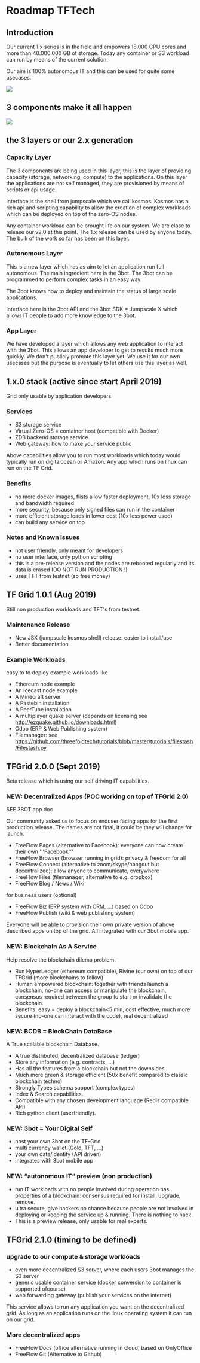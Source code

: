# Roadmap TFTech

## Introduction

Our current 1.x series is in the field and empowers 18.000 CPU cores and more than 40.000.000 GB of storage. Today any container or S3 workload can run by means of the current solution.

Our aim is 100% autonomous IT and this can be used for quite some usecases.

![](./img/highlevel_roadmap_usecases.png)

## 3 components make it all happen

![](./img/3components.png)

## the 3 layers or our 2.x generation

### Capacity Layer

The 3 components are being used in this layer, this is the layer of providing capacity (storage, networking, compute) to the applications. On this layer the applications are not self managed, they are provisioned by means of scripts or api usage.

Interface is the shell from jumpscale which we call kosmos. Kosmos has a rich api and scripting capability to allow the creation of complex workloads which can be deployed on top of the zero-OS nodes.

Any container workload can be brought life on our system. We are close to release our v2.0 at this point.
The 1.x release can be used by anyone today. The bulk of the work so far has been on this layer.


### Autonomous Layer

This is a new layer which has as aim to let an application run full autonomous.
The main ingredient here is the 3bot. The 3bot can be programmed to perform complex tasks in an easy way.

The 3bot knows how to deploy and maintain the status of large scale applications.

Interface here is the 3bot API and the 3bot SDK = Jumpscale X which allows IT people to add more knowledge to the 3bot.

### App Layer

We have developed a layer which allows any web application to interact with the 3bot.
This allows an app developer to get to results much more quickly. We don't publicly promote this layer yet.
We use it for our own usecases but the purpose is eventually to let others use this layer as well.



## 1.x.0 stack (active since start April 2019)

Grid only usable by application developers

### Services

- S3 storage service
- Virtual Zero-OS = container host (compatible with Docker)
- ZDB backend storage service
- Web gateway: how to make your service public

Above capabilities allow you to run most workloads which today would typically run on digitalocean or Amazon. Any app which runs on linux can run on the TF Grid.

### Benefits

- no more docker images, flists allow faster deployment, 10x less storage and bandwidth required 
- more security, because only signed files can run in the container
- more efficient storage leads in lower cost (10x less power used)
- can build any service on top

### Notes and Known Issues

- not user friendly, only meant for developers
- no user interface, only python scripting
- this is a pre-release version and the nodes are rebooted regularly and its data is erased (DO NOT RUN PRODUCTION !)
- uses TFT from testnet (so free money)

## TF Grid 1.0.1 (Aug 2019)

Still non production workloads and TFT's from testnet.

### Maintenance Release

- New JSX (jumpscale kosmos shell) release: easier to install/use
- Better documentation

### Example Workloads

easy to to deploy example workloads like

- Ethereum node example
- An Icecast node example
- A Minecraft server
- A Pastebin installation
- A PeerTube installation
- A multiplayer quake server (depends on licensing see http://ezquake.github.io/downloads.html)
- Odoo (ERP & Web Publishing system)
- Filemanager: see https://github.com/threefoldtech/tutorials/blob/master/tutorials/filestash/Filestash.py

## TFGrid 2.0.0 (Sept 2019)

Beta release which is using our self driving IT capabilities.

### NEW: Decentralized Apps (POC working on top of TFGrid 2.0)

SEE 3BOT app doc

Our community asked us to focus on enduser facing apps for the first production release.
The names are not final, it could be they will change for launch.

- FreeFlow Pages (alternative to Facebook): everyone can now create their own '''Facebook'''
- FreeFlow Browser (browser running in grid): privacy & freedom for all
- FreeFlow Connect (alternative to zoom/skype/hangout but decentralized): allow anyone to communicate, everywhere
- FreeFlow Files (filemanager, alternative to e.g. dropbox)
- FreeFlow Blog / News / Wiki

for business users (optional)

- FreeFlow Biz (ERP system with CRM, …) based on Odoo
- FreeFlow Publish (wiki & web publishing system)

Everyone will be able to provision their own private version of above described apps on top of the grid. 
All integrated with our 3bot mobile app.

### NEW: Blockchain As A Service

Help resolve the blockchain dilema problem.

- Run HyperLedger (ethereum compatible), Rivine (our own) on top of our TFGrid (more blockchains to follow)
- Human empowered blockchain: together with friends launch a blockchain, no-one can access or manipulate the blockchain, consensus required between the group to start or invalidate the blockchain.
- Benefits: easy = deploy a blockchain<5 min, cost effective, much more secure (no-one can interact with the code), real decentralized

### NEW: BCDB = BlockChain DataBase

A True scalable blockchain Database. 

- A true distributed, decentralized database (ledger)
- Store any information (e.g. contracts, …)
- Has all the features from a blockchain but not the downsides.
- Much more green & storage efficient (50x benefit compared to classic blockchain techno)
- Strongly Types schema support (complex types)
- Index & Search capabilities.
- Compatible with any chosen development language (Redis compatible API)
- Rich python client (userfriendly).

### NEW: 3bot = Your Digital Self

- host your own 3bot on the TF-Grid
- multi currency wallet (Gold, TFT, …)
- your own data/identity (API driven)
- integrates with 3bot mobile app

### NEW: “autonomous IT” preview (non production)

- run IT workloads with no people involved during operation has properties of a blockchain: consensus required for install, upgrade, remove.
- ultra secure, give hackers no chance because people are not involved in deploying or keeping the service up & running. There is nothing to hack.
- This is a preview release, only usable for real experts.

## TFGrid 2.1.0 (timing to be defined)

### upgrade to our compute & storage workloads

- even more decentralized S3 server, where each users 3bot manages the S3 server
- generic usable container service (docker conversion to container is supported ofcourse)
- web forwarding gateway (publish your services on the internet)

This service allows to run any application you want on the decentralized grid.
As long as an application runs on the linux operating system it can run on our grid.

### More decentralized apps

- FreeFlow Docs (office alternative running in cloud) based on OnlyOffice
- FreeFlow Git (Alternative to Github)




